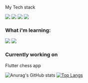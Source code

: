 <p>My Tech stack</p>
<p>
  <img src = "https://img.shields.io/badge/JavaScript-323330?style=for-the-badge&logo=javascript&logoColor=F7DF1E">
  <img src = "https://img.shields.io/badge/HTML5-E34F26?style=for-the-badge&logo=html5&logoColor=white">
  <img src = "https://img.shields.io/badge/React-20232A?style=for-the-badge&logo=react&logoColor=61DAFB">
  <img src = "https://img.shields.io/badge/TypeScript-007ACC?style=for-the-badge&logo=typescript&logoColor=white">
  
<p>  

### What i'm learning:
  <span>
    <img src = "https://img.shields.io/badge/Next-black?style=for-the-badge&logo=next.js&logoColor=white">
    <img src = "https://img.shields.io/badge/Flutter-%2302569B.svg?style=for-the-badge&logo=Flutter&logoColor=white">
  </span>

### Currently working on
<a src = "https://github.com/HolyXQW/flutter_chess_app">Flutter chess app</a>
  
![Anurag's GitHub stats](https://github-readme-stats.vercel.app/api?username=ZetEpsilon&show_icons=true&bg_color=00000000)
[![Top Langs](https://github-readme-stats.vercel.app/api/top-langs/?username=ZetEpsilon&layout=compact&bg_color=00000000)](https://github.com/anuraghazra/github-readme-stats)
